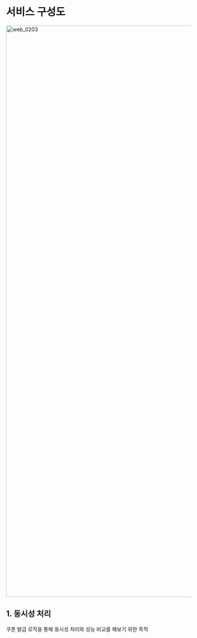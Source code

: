 # 서비스 구성도 
<img width="1561" alt="web_0203" src="https://github.com/hong9Lee/web_security/assets/94272140/20b9b125-00f5-4b78-9871-c0f63d992e44">


## 1. 동시성 처리
쿠폰 발급 로직을 통해 동시성 처리와 성능 비교를 해보기 위한 목적
